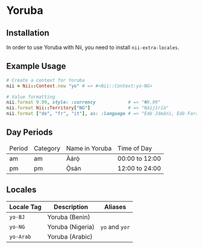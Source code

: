 <!-- This file has been generated. Source: src/docs/languages/_template.md.erb -->

# Yoruba

## Installation

In order to use Yoruba with Nii, you need to install `nii-extra-locales`.

## Example Usage

``` ruby
# Create a context for Yoruba
nii = Nii::Context.new "yo" # => #<Nii::Context:yo-NG>

# Value formatting
nii.format 9.99, style: :currency            # => "₦9.99"
nii.format Nii::Territory["NG"]              # => "Nàìjíríà"
nii.format ["de", "fr", "it"], as: :language # => "Èdè Jámánì, Èdè Faransé, Èdè Ítálì"
```

## Day Periods


<table>
  <thead>
    <tr>
      <td>Period</td>
      <td>Category</td>
      <td>Name in Yoruba</td>
      <td>Time of Day</td>
    </tr>
  </thead>
  <tbody>
    <tr>
      <td>am</td>
      <td>am</td>
      <td>Àárọ̀</td>
      <td>00:00 to 12:00</td>
    </tr>
    <tr>
      <td>pm</td>
      <td>pm</td>
      <td>Ọ̀sán</td>
      <td>12:00 to 24:00</td>
    </tr>
  </tbody>
</table>



## Locales

<table>
  <thead>
    <tr>
      <th>Locale Tag</th>
      <th>Description</th>
      <th>Aliases</th>
    </tr>
  </thead>
  <tbody>
    <tr>
      <td><code>yo-BJ</code></td>
      <td>Yoruba (Benin)</td>
      <td></td>
    </tr>
    <tr>
      <td><code>yo-NG</code></td>
      <td>Yoruba (Nigeria)</td>
      <td><code>yo</code> and <code>yor</code></td>
    </tr>
    <tr>
      <td><code>yo-Arab</code></td>
      <td>Yoruba (Arabic)</td>
      <td></td>
    </tr>
  </tbody>
</table>

